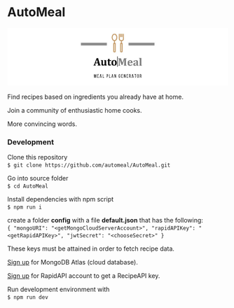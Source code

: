 # AutoMeal

![](./img/logo.jpg)

Find recipes based on ingredients you already have at home.

Join a community of enthusiastic home cooks.

More convincing words.

### Development

Clone this repository  
`$ git clone https://github.com/automeal/AutoMeal.git`

Go into source folder  
`$ cd AutoMeal`

Install dependencies with npm script  
`$ npm run i`

create a folder **config** with a file **default.json** that has the following:  
`{ "mongoURI": "<getMongoCloudServerAccount>", "rapidAPIKey": "<getRapidAPIKey>", "jwtSecret": "<chooseSecret>" }`

These keys must be attained in order to fetch recipe data.

[Sign up](https://www.mongodb.com/cloud/atlas) for MongoDB Atlas (cloud database).

[Sign up](https://rapidapi.com/spoonacular/api/recipe-food-nutrition) for RapidAPI account to get a RecipeAPI key.

Run development environment with  
`$ npm run dev`
